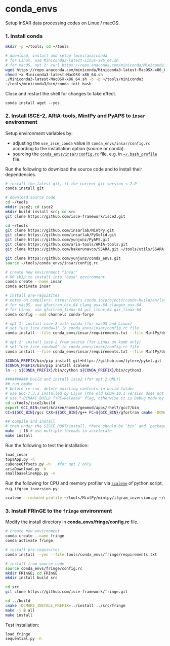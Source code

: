 # conda_envs

Setup InSAR data processing codes on Linux / macOS.

### 1. Install conda

```bash
mkdir -p ~/tools; cd ~/tools

# download, install and setup (mini/ana)conda
# for Linux, use Miniconda3-latest-Linux-x86_64.sh
# for macOS, opt 2: curl https://repo.anaconda.com/miniconda/Miniconda3-latest-MacOSX-x86_64.sh -o Miniconda3-latest-MacOSX-x86_64.sh
wget https://repo.anaconda.com/miniconda/Miniconda3-latest-MacOSX-x86_64.sh
chmod +x Miniconda3-latest-MacOSX-x86_64.sh
./Miniconda3-latest-MacOSX-x86_64.sh -b -p ~/tools/miniconda3
~/tools/miniconda3/bin/conda init bash
```

Close and restart the shell for changes to take effect.

```
conda install wget --yes
```

### 2. Install ISCE-2, ARIA-tools, MintPy and PyAPS to `insar` environment

Setup environment variables by:

+ adjusting the `use_isce_conda` value in `conda_envs/insar/config.rc` according to the installation option (source or conda).
+ sourcing the [`conda_envs/insar/config.rc`](./insar/config.rc) file, e.g. in [`~/.bash_profile`](./bash_profile.md) file.

Run the following to download the source code and to install their dependencies.

```bash
# install the latest git, if the current git version < 2.0
conda install git

# download source code
cd ~/tools
mkdir isce2; cd isce2
mkdir build install src; cd src
git clone https://github.com/isce-framework/isce2.git

cd ~/tools
git clone https://github.com/insarlab/MintPy.git
git clone https://github.com/insarlab/PySolid.git
git clone https://github.com/yunjunz/PyAPS.git
git clone https://github.com/aria-tools/ARIA-tools.git
git clone https://github.com/bakerunavco/SSARA.git ~/tools/utils/SSARA

git clone https://github.com/yunjunz/conda_envs.git
source ~/tools/conda_envs/insar/config.rc

# create new environment "insar"
# OR skip to install into "base" environment
conda create --name insar
conda activate insar

# install pre-requisites
# notes on compilers: https://docs.conda.io/projects/conda-build/en/latest/resources/compiler-tools.html
# for macOS, use gfortran_osx-64 clang_osx-64 clangxx_osx-64
# for Linux, use gfortran_linux-64 gcc_linux-64 gxx_linux-64
conda config --add channels conda-forge

# opt 1: install isce-2 with conda (for macOS and Linux)
# set "use_isce_conda=1" in conda_envs/insar/config.rc file
conda install --file conda_envs/insar/requirements.txt --file MintPy/docs/conda.txt isce2 

# opt 2: install isce-2 from source (for Linux on kamb only)
# set "use_isce_conda=0" in conda_envs/insar/config.rc file
conda install --file conda_envs/insar/requirements.txt --file MintPy/docs/conda.txt --file conda_envs/isce2/requirements.txt 

$CONDA_PREFIX/bin/pip install git+https://github.com/tylere/pykml.git
$CONDA_PREFIX/bin/pip install scalene
ln -s ${CONDA_PREFIX}/bin/cython ${CONDA_PREFIX}/bin/cython3

########## build and install isce2 (for opt 2 ONLY)
## run cmake
# before re-run, delete existing contents in build folder
# use GCC-7.3.1 installed by Lijun (the old CUDA-10.1 version does not like GCC-7.5; GCC-7.3.0 also does not work, do not know why)
# use "-DCMAKE_BUILD_TYPE=Release" flag, otherwise it is Debug mode by default and will dump intermediate results and slow down (11 mins vs. 24 secs)
cd ~/tools/isce2/build
export GCC_BIN=/net/kraken/home1/geomod/apps/rhel7/gcc7/bin
CC=${GCC_BIN}/gcc CXX=${GCC_BIN}/g++ FC=${GCC_BIN}/gfortran cmake -DCMAKE_INSTALL_PREFIX=~/tools/isce2/install -DCMAKE_CUDA_FLAGS="-arch=sm_60" -DCMAKE_PREFIX_PATH=${CONDA_PREFIX} -DCMAKE_BUILD_TYPE=Release ~/tools/isce2/src/isce2

## compile and install
# then under the $ISCE_ROOT/install, there should be `bin` and `packages` folder
make -j 16 # use multiple threads to accelerate
make install
```

Run the following to test the installation:

```bash
load_insar
topsApp.py -h
cuDenseOffsets.py -h   #for opt 2 only
ariaDownload.py -h
smallbaselineApp.py -v
```

Run the following for CPU and memory profiler via [`scalene`](https://github.com/emeryberger/scalene) of python script, e.g. `ifgram_inversion.py`:

```bash
scalene --reduced-profile ~/tools/MintPy/mintpy/ifgram_inversion.py ~/data/test/FernandinaSenDT128/mintpy/inputs/ifgramStack.h5 -w no
```

### 3. Install FRInGE to the `fringe` environment

Modify the install directory in **conda_envs/fringe/config.rc** file.

```bash
# create new environment
conda create --name fringe
conda activate fringe

# install pre-requisites
conda install --yes --file tools/conda_envs/fringe/requirements.txt

# install from source code
source conda_envs/fringe/config.rc
mkdir FRInGE; cd FRInGE
mkdir install build src

cd src
git clone https://github.com/isce-framework/fringe.git

cd ../build
cmake -DCMAKE_INSTALL_PREFIX=../install ../src/fringe
make -j 8 all
make install
```

Test installation:

```bash
load_fringe
sequential.py -h
```
